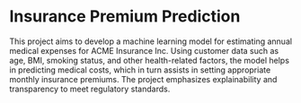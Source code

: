 # Insurance Premium Prediction 

This project aims to develop a machine learning model for estimating annual medical expenses for ACME Insurance Inc. Using customer data such as age, BMI, smoking status, and other health-related factors, the model helps in predicting medical costs, which in turn assists in setting appropriate monthly insurance premiums. The project emphasizes explainability and transparency to meet regulatory standards. 
